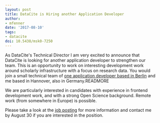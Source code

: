 ```yaml
---
layout: post
title: DataCite is Hiring another Application Developer
author: 
- mfenner
date: '2017-08-10'
tags:
- datacite
doi: 10.5438/msk0-7250
---
```

As DataCite's Technical Director I am very excited to announce that DataCite is looking for another application developer to strengthen our team. This is an opportunity to work on interesting development work around scholarly infrastructure with a focus on research data. You would join a small technical team of [one application developer based in Berlin](https://blog.datacite.org/announcing-new-application-developer/) and me based in Hannover, also in Germany.READMORE

We are particularly interested in candidates with experience in frontend development work, and with a strong Open Science background. Remote work (from somewhere in Europe) is possible.

Please take a look at the [job posting](https://www.datacite.org/jobopportunities.html) for more information and contact me by August 30 if you are interested in the position.
